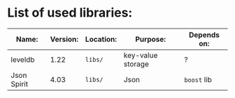 # List of used libraries:

| Name:       | Version: | Location:   | Purpose:          | Depends on:     |
|-------------|----------|-------------|-------------------|-----------------|
| leveldb     | 1.22     | ```libs/``` | key-value storage | ?               |
| Json Spirit | 4.03     | ```libs/``` | Json              | ```boost``` lib |
